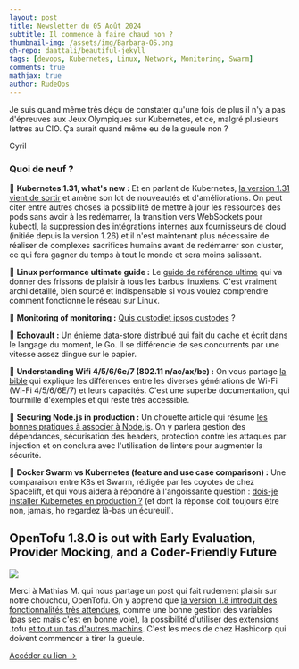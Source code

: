 ```yaml
---
layout: post
title: Newsletter du 05 Août 2024
subtitle: Il commence à faire chaud non ?		
thumbnail-img: /assets/img/Barbara-OS.png
gh-repo: daattali/beautiful-jekyll
tags: [devops, Kubernetes, Linux, Network, Monitoring, Swarm]
comments: true
mathjax: true
author: RudeOps
---
```


Je suis quand même très déçu de constater qu'une fois de plus il n'y a pas d'épreuves aux Jeux Olympiques sur Kubernetes, et ce, malgré plusieurs lettres au CIO. Ça aurait quand même eu de la gueule non ?  
  
Cyril

### Quoi de neuf ?

🏹 **Kubernetes 1.31, what's new :** Et en parlant de Kubernetes,  [la version 1.31 vient de sortir](https://sysdig.com/blog/whats-new-kubernetes-1-31/)  et amène son lot de nouveautés et d'améliorations. On peut citer entre autres choses la possibilité de mettre à jour les ressources des pods sans avoir à les redémarrer, la transition vers WebSockets pour kubectl, la suppression des intégrations internes aux fournisseurs de cloud (initiée depuis la version 1.26) et il n'est maintenant plus nécessaire de réaliser de complexes sacrifices humains avant de redémarrer son cluster, ce qui fera gagner du temps à tout le monde et sera moins salissant.  

🙌 **Linux performance ultimate guide :** Le  [guide de référence ultime](https://ntk148v.github.io/posts/linux-network-performance-ultimate-guide/)  qui va donner des frissons de plaisir à tous les barbus linuxiens. C'est vraiment archi détaillé, bien sourcé et indispensable si vous voulez comprendre comment fonctionne le réseau sur Linux.

🤖 **Monitoring of monitoring :** [Quis custodiet ipsos custodes](https://oren-shoval.medium.com/monitoring-of-monitoring-29f552b5cb43) ?

🥇  **Echovault :** [Un énième data-store distribué](https://github.com/EchoVault/EchoVault) qui fait du cache et écrit dans le langage du moment, le Go. Il se différencie de ses concurrents par une vitesse assez dingue sur le papier.

🧲 **Understanding Wifi 4/5/6/6e/7 (802.11 n/ac/ax/be) :** On vous partage  [la bible](https://www.wiisfi.com/)  qui explique les différences entre les diverses générations de Wi-Fi (Wi-Fi 4/5/6/6E/7) et leurs capacités. C'est une superbe documentation, qui fourmille d'exemples et qui reste très accessible.

🎯 **Securing Node.js in production :** Un chouette article qui résume [les bonnes pratiques à associer à Node.js](https://medium.com/@modywmbadr/securing-node-js-in-production-f11822ab20b7). On y parlera gestion des dépendances, sécurisation des headers, protection contre les attaques par injection et on conclura avec l'utilisation de linters pour augmenter la sécurité.  

🚀  **Docker Swarm vs Kubernetes (feature and use case comparison) :** Une comparaison entre K8s et Swarm, rédigée par les coyotes de chez Spacelift, et qui vous aidera à répondre à l'angoissante question :  [dois-je installer Kubernetes en production ?](https://spacelift.io/blog/docker-swarm-vs-kubernetes) (et dont la réponse doit toujours être non, jamais, ho regardez là-bas un écureuil).

## OpenTofu 1.8.0 is out with Early Evaluation, Provider Mocking, and a Coder-Friendly Future

![](https://storage.mlcdn.com/account_image/325165/v3eToAFLmjvaHMpoXqLeDDzWxpMO3MhJNa0MWAVR.png)

Merci à Mathias M. qui nous partage un post qui fait rudement plaisir sur notre chouchou, OpenTofu. On y apprend que  [la version 1.8 introduit des fonctionnalités très attendues](https://opentofu.org/blog/opentofu-1-8-0/), comme une bonne gestion des variables (pas sec mais c'est en bonne voie), la possibilité d'utiliser des extensions .tofu  [et tout un tas d'autres machins](https://opentofu.org/docs/intro/whats-new/). C'est les mecs de chez Hashicorp qui doivent commencer à tirer la gueule.  

[Accéder au lien ->](https://opentofu.org/blog/opentofu-1-8-0/)